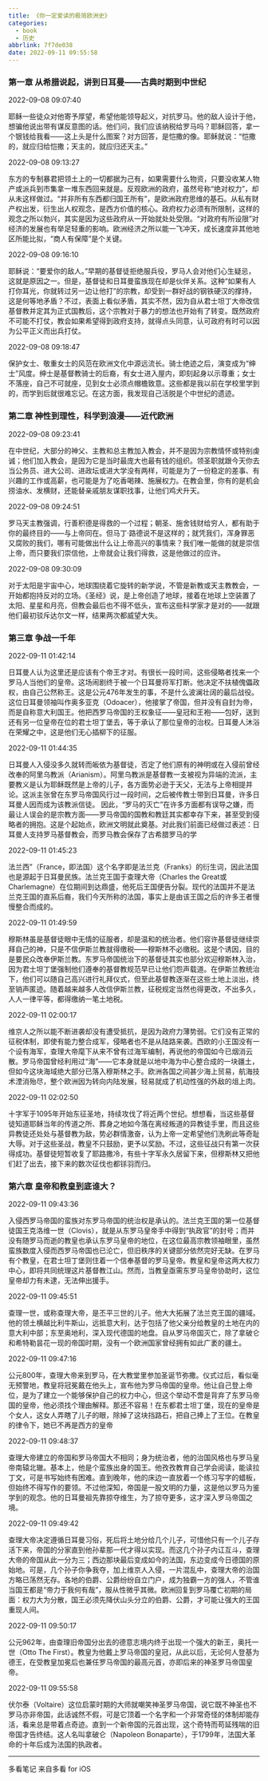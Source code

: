 ```yaml
---
title: 《你一定爱读的极简欧洲史》
categories:
  - book
  - 历史
abbrlink: 7f7de038
date: 2022-09-11 09:55:58
---
```

### 第一章 从希腊说起，讲到日耳曼——古典时期到中世纪

2022-09-08 09:07:40

耶稣一些徒众对他寄予厚望，希望他能领导起义，对抗罗马。他的敌人设计于他，想骗他说出带有谋反意图的话。他们问，我们应该纳税给罗马吗？耶稣回答，拿一个银钱给我看——这上头是什么图案？对方回答，是恺撒的像。耶稣就说：“恺撒的，就应归给恺撒；天主的，就应归还天主。”

2022-09-08 09:13:27

东方的专制暴君把领土上的一切都据为己有，如果需要什么物资，只要没收某人物产或派兵到市集拿一堆东西回来就是。反观欧洲的政府，虽然号称“绝对权力”，却从未这样做过。“并非所有东西都归国王所有”，是欧洲政府思维的基石。从私有财产权出发，衍生出人权观念，是西方价值的核心。政府权力必须有所限制，这样的观念之所以勃兴，其实是因为这些政府从一开始就处处受限。“对政府有所设限”对经济的发展也有举足轻重的影响。欧洲经济之所以能一飞冲天，成长速度非其他地区所能比拟，“商人有保障”是个关键。

2022-09-08 09:16:10

耶稣说：“要爱你的敌人。”早期的基督徒拒绝服兵役，罗马人会对他们心生疑忌，这就是原因之一。但是，基督徒和日耳曼蛮族现在却是伙伴关系。这种“如果有人打你耳光，你就转过另一边让他打”的宗教，却受到一群好战的钢铁硬汉的撑持，这是何等地矛盾？不过，表面上看似矛盾，其实不然，因为自从君士坦丁大帝改信基督教并定其为正式国教后，这个宗教对于暴力的想法也开始有了转变。既然政府不可能不打仗，教会如果希望得到政府支持，就得点头同意，认可政府有时可以因为公平正义而出兵打仗。

2022-09-08 09:18:47

保护女士、敬重女士的风范在欧洲文化中源远流长。骑士绝迹之后，演变成为“绅士”风度。绅士是基督教骑士的后裔，有女士进入屋内，即刻起身以示尊重；女士不落座，自己不可就座，见到女士必须点帽檐致意。这些都是我以前在学校里学到的，而学到后就很难忘记。在这方面，我发现自己活脱是个中世纪的遗迹。



### 第二章 神性到理性，科学到浪漫——近代欧洲

2022-09-08 09:23:41

在中世纪，大部分的神父、主教和总主教加入教会，并不是因为宗教情怀或特别虔诚；他们加入教会，是因为它是当时最庞大也最有钱的组织。领圣职就跟今天你去当公务员、进大公司、进政坛或进大学没有两样，可能是为了一份稳定的差事、有兴趣的工作或高薪，也可能是为了吃香喝辣、施展权力。在教会里，你有的是机会捞油水、发横财，还能替亲戚朋友谋职找事，让他们鸡犬升天。

2022-09-08 09:24:51

罗马天主教强调，行善积德是得救的一个过程；朝圣、施舍钱财给穷人，都有助于你的最终目的——与上帝同在。但马丁·路德说不是这样的；就凭我们，浑身罪恶又腐败的我们，哪有可能做出什么让上帝高兴的事情来？我们唯一能做的就是崇信上帝，而只要我们崇信他，上帝就会让我们得救，这是他做过的应许。

2022-09-08 09:30:09

对于太阳是宇宙中心，地球围绕着它旋转的新学说，不管是新教或天主教教会，一开始都抱持反对的立场。《圣经》说，是上帝创造了地球，接着在地球上空装置了太阳、星星和月亮，但教会最后也不得不低头，宣布这些科学家才是对的——就跟他们最初驳斥达尔文一样，结果两次都威望大失。



### 第三章 争战一千年

2022-09-11 01:42:14

日耳曼人认为这里还是应该有个帝王才对。有很长一段时间，这些侵略者找来一个罗马人当他们的皇帝。这场闹剧终于被一个日耳曼将军打断。他决定不扶植傀儡政权，由自己公然称王。这是公元476年发生的事，不是什么波澜壮阔的最后战役。这位日耳曼领袖叫作奥多亚克（Odoacer），他接掌了帝国，但并没有自封为帝，而是自称意大利国王。他把西罗马帝国的王权象征——皇冠和王袍——包好，送到还有另一位皇帝在位的君士坦丁堡去，等于承认了那位皇帝的治权。日耳曼人沐浴在荣耀之中，这是他们无心插柳下的征服。

2022-09-11 01:44:35

日耳曼人入侵没多久就转而皈依为基督徒，否定了他们原有的神明或在入侵前曾经改奉的阿里乌教派（Arianism）。阿里乌教派是基督教一支被视为异端的流派，主要教义是认为耶稣既然是上帝的儿子，各方面势必逊于天父，无法与上帝相提并论。这派主张曾在东罗马帝国风行过一段时间，之后被传教士带到日耳曼，许多日耳曼人因而成为该教派信徒。
因此，“罗马的灭亡”在许多方面都有误导之嫌，而最让人误会的是宗教方面——罗马帝国的国教和教廷其实都幸存下来，甚至受到侵略者的拥抱。这是个起始点，欧洲文明就此奠基。对此我们前面已经做过表述：日耳曼人支持罗马基督教会，而罗马教会保存了古希腊罗马的学

2022-09-11 01:45:23

法兰西”（France，即法国）这个名字即是法兰克（Franks）的衍生词，因此法国也是源起于日耳曼民族。法兰克王国于查理大帝（Charles the Great或Charlemagne）在位期间到达鼎盛，他死后王国便告分裂。现代的法国并不是法兰克王国的直系后裔，我们今天所称的法国，事实上是由该王国之后的许多王者慢慢整合而成的。

2022-09-11 01:49:59

穆斯林虽是基督徒眼中无情的征服者，却是温和的统治者。他们容许基督徒继续崇拜自己的神，只是不信伊斯兰教就得缴税——穆斯林不必缴税。这是个诱因，目的是要民众改奉伊斯兰教。东罗马帝国统治下的基督徒其实也部分欢迎穆斯林入治，因为君士坦丁堡强制他们遵奉的基督教规范早已让他们怨声载道。在伊斯兰教统治下，他们可以随自己高兴进行礼拜仪式，但至此基督教逐渐在这些土地上淡出，终至销声匿迹。随着越来越多人改信伊斯兰教，征税规定当然也得更改，不出多久，人人一律平等，都得缴纳一笔土地税。

2022-09-11 02:00:17

维京人之所以能不断进袭却没有遭受抵抗，是因为政府力薄势弱。它们没有正常的征税体制，即使有能力整合成军，侵略者也不是从陆路来袭。西欧的小王国没有一个设有海军，查理大帝麾下从来不曾有过海军编制，再说他的帝国如今已烟消云散。罗马帝国曾经利用过“海”——它本身就是以地中海为中心整合成的一块疆土，但如今这块海域绝大部分已落入穆斯林之手。欧洲各国之间甚少海上贸易，航海技术湮消殆尽，整个欧洲因为转向内陆发展，轻易就成了机动性强的外敌的俎上肉。

2022-09-11 02:02:50

十字军于1095年开始东征圣地，持续攻伐了将近两个世纪。想想看，当这些基督徒知道耶稣当年的传道之所、葬身之地如今落在离经叛道的异教徒手里，而且这些异教徒还处处与基督教为敌，势必群情激奋，认为上帝一定希望他们洗刷此等奇耻大辱。对于这些圣战，教皇不只鼓励，更予以奖励。不过，这些征战只有第一次获得成功。基督徒短暂收复了耶路撒冷，有些十字军永久居留下来，但穆斯林又把他们赶了出去，接下来的数次征伐也都铩羽而归。



### 第六章 皇帝和教皇到底谁大？

2022-09-11 09:43:36

入侵西罗马帝国的蛮族对东罗马帝国的统治权是承认的。法兰克王国的第一位基督徒国王克洛维一世（Clovis），就是从东罗马皇帝手中得到“执政官”的封号；而并没有随罗马而逝的教皇也承认东罗马皇帝的地位，在这位最高宗教领袖眼里，虽然蛮族数度入侵而西罗马帝国也已沦亡，但旧秩序的关键部分依然完好无缺。在罗马有个教皇，在君士坦丁堡则住着一个信奉基督的罗马皇帝。教皇和皇帝这两大权力中心，即将共同统理这片基督教江山。然而，当教皇亟需东罗马皇帝协助时，这位皇帝却力有未逮，无法伸出援手。

2022-09-11 09:45:51

查理一世，或称查理大帝，是丕平三世的儿子。他大大拓展了法兰克王国的疆域。他的领土横越比利牛斯山，远抵意大利，达于包括了他父亲分给教皇的土地在内的意大利中部；东至奥地利，深入现代德国的地盘。自从罗马帝国灭亡，除了拿破仑和希特勒昙花一现的帝国时期，没有一个欧洲国家曾经拥有如此广袤的疆土。

2022-09-11 09:47:16

公元800年，查理大帝来到罗马，在大教堂里参加圣诞节弥撒。仪式过后，看似毫无预警地，教皇将冠冕戴在他头上，宣布他为罗马帝国的皇帝。他让自己登上帝位，是为了建立一个能够保护自己的权力中心，但这个举动不啻是背弃了东罗马帝国的皇帝，他必须找个理由解释。那还不容易！在东都君士坦丁堡，现在的皇帝是个女人，这女人弄瞎了儿子的眼，除掉了这块挡路石，把自己捧上了王位。在教皇的律令下，她已不再是西方的皇帝

2022-09-11 09:48:37

查理大帝建立的帝国和罗马帝国大不相同；身为统治者，他的治国风格也与罗马皇帝南辕北辙。基本上，他是个蛮族出身的国王。他孜孜教育自己学会阅读，能读拉丁文，可是书写始终有困难。直到晚年，他的床边一直放着一个练习写字的蜡板，但始终不得写作的要领。不过他深知，帝国是一股文明的力量，这是他以罗马为鉴学到的观念。他的日耳曼祖先靠掠夺维生，为了掠夺更多，这才深入罗马帝国之境。

2022-09-11 09:49:42

查理大帝决定遵循日耳曼习俗，死后将土地分给几个儿子，可惜他只有一个儿子存活下来，帝国的分家直到他孙辈那一代才得以实现。而这几个孙子内讧互斗，查理大帝的帝国从此一分为三；西边那块最后变成如今的法国，东边变成今日德国的原始地。可是，几个孙子你争我夺，加上维京人入侵，一片混乱中，查理大帝的治国方略已荡然无存。各地的伯爵、公爵纷纷自立门户，成为独霸一方的强人，不管谁当国王都是“帝力于我何有哉”，服从性微乎其微。欧洲回复到罗马覆亡初期的局面：权力大为分散，国王必须先降伏山头分立的伯爵、公爵，才可能让强大的王国重现人间。

2022-09-11 09:50:17

公元962年，由查理旧帝国分出去的德意志境内终于出现一个强大的新王，奥托一世（Otto The First）。教皇为他戴上罗马帝国的皇冠，从此以后，无论何人登基为德王，在受教皇加冕后也兼任罗马帝国的最高元首，亦即后来的神圣罗马帝国皇帝。

2022-09-11 09:55:58

伏尔泰（Voltaire）这位启蒙时期的大师就嘲笑神圣罗马帝国，说它既不神圣也不罗马亦非帝国，此话诚然不假，可是它顶着一个名字和一个非常奇怪的体制却能存活，看来总是带着点奇迹。直到一个新帝国的元首出现，这个奇特而苟延残喘的旧帝国才告终结。这人名叫拿破仑（Napoleon Bonaparte），于1799年，法国大革命的十年后成为法国的执政者。

------

多看笔记 来自多看 for iOS

